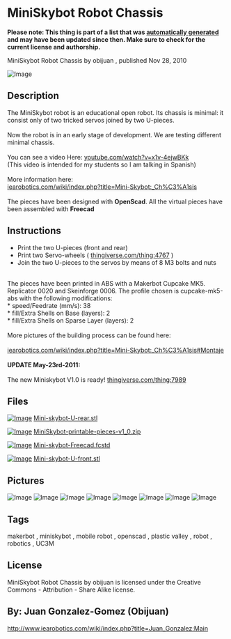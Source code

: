 MiniSkybot Robot Chassis
===============
**Please note: This thing is part of a list that was [automatically generated](https://github.com/carlosgs/export-things) and may have been updated since then. Make sure to check for the current license and authorship.**  

MiniSkybot Robot Chassis  by obijuan , published Nov 28, 2010

![Image](img/Mini-skybot-U-front_display_large.jpg)

Description
--------
The MiniSkybot robot is an educational open robot. Its chassis is minimal: it consist only of two tricked servos joined by two U-pieces.<br />
<br />
Now the robot is in an early stage of development. We are testing different minimal chassis.<br />
<br />
You can see a video Here: <a href="http://www.youtube.com/watch?v=x1v-4ejwBKk" target="_blank" rel="nofollow">youtube.com/watch?v=x1v-4ejwBKk</a><br />
(This video is intended for my students so I am talking in Spanish)<br />
<br />
More information here:<br />
<a href="http://www.iearobotics.com/wiki/index.php?title=Mini-Skybot:_Ch%C3%A1sis" target="_blank" rel="nofollow">iearobotics.com/wiki/index.php?title=Mini-Skybot:_Ch%C3%A1sis</a><br />
<br />
The pieces have been designed with <b>OpenScad</b>. All the virtual pieces have been assembled with <b>Freecad</b> <br />

Instructions
--------
* Print the two U-pieces (front and rear)<br />
* Print two Servo-wheels ( <a href="http://www.thingiverse.com/thing:4767" target="_blank" rel="nofollow">thingiverse.com/thing:4767</a> )<br />
* Join the two U-pieces to the servos by means of 8 M3 bolts and nuts<br />
<br />
The pieces have been printed  in ABS with a Makerbot Cupcake MK5. Replicator 0020 and Skeinforge 0006. The profile chosen is cupcake-mk5-abs with the following modifications:<br />
    * speed/Feedrate (mm/s): 38<br />
    * fill/Extra Shells on Base (layers): 2<br />
    * fill/Extra Shells on Sparse Layer (layers): 2 <br />
<br />
More pictures of the building process can be found here:<br />
<br />
<a href="http://www.iearobotics.com/wiki/index.php?title=Mini-Skybot:_Ch%C3%A1sis#Montaje" target="_blank" rel="nofollow">iearobotics.com/wiki/index.php?title=Mini-Skybot:_Ch%C3%A1sis#Montaje</a><br />
<br />
<b>UPDATE May-23rd-2011:</b><br />
<br />
  The new Miniskybot V1.0 is ready! <a href="http://www.thingiverse.com/thing:7989" target="_blank" rel="nofollow">thingiverse.com/thing:7989</a>

Files
--------
[![Image](img/Mini-skybot-U-rear_preview_tinycard.jpg)](Mini-skybot-U-rear.stl)
 [ Mini-skybot-U-rear.stl](Mini-skybot-U-rear.stl)  

[![Image](img/Gears_preview_tinycard.jpg)](MiniSkybot-printable-pieces-v1_0.zip)
 [ MiniSkybot-printable-pieces-v1_0.zip](MiniSkybot-printable-pieces-v1_0.zip)  

[![Image](img/Gears_preview_tinycard.jpg)](Mini-skybot-Freecad.fcstd)
 [ Mini-skybot-Freecad.fcstd](Mini-skybot-Freecad.fcstd)  

[![Image](img/Mini-skybot-U-front_preview_tinycard.jpg)](Mini-skybot-U-front.stl)
 [ Mini-skybot-U-front.stl](Mini-skybot-U-front.stl)  



Pictures
--------
![Image](img/Mini-skybot-U-rear_display_large.jpg)
![Image](img/MiniSkybot-chasis-1_display_large_display_large.jpg)
![Image](img/Mini-Skybot-chasis-2_display_large_display_large.jpg)
![Image](img/MiniSkybot-chasis-3_display_large_display_large.jpg)
![Image](img/MiniSkybot-freecad-1_display_large_display_large.jpg)
![Image](img/MiniSkybot-chasis-parts_display_large_display_large.jpg)
![Image](img/Miniskybot-chasis-4_display_large_display_large.jpg)
![Image](img/MiniSkybot-chasis-6_display_large_display_large.jpg)


Tags
--------
makerbot , miniskybot , mobile robot , openscad , plastic valley , robot , robotics , UC3M  

  

License
--------
MiniSkybot Robot Chassis by obijuan is licensed under the Creative Commons - Attribution - Share Alike license.  



By: Juan Gonzalez-Gomez (Obijuan)
--------
<http://www.iearobotics.com/wiki/index.php?title=Juan_Gonzalez:Main>